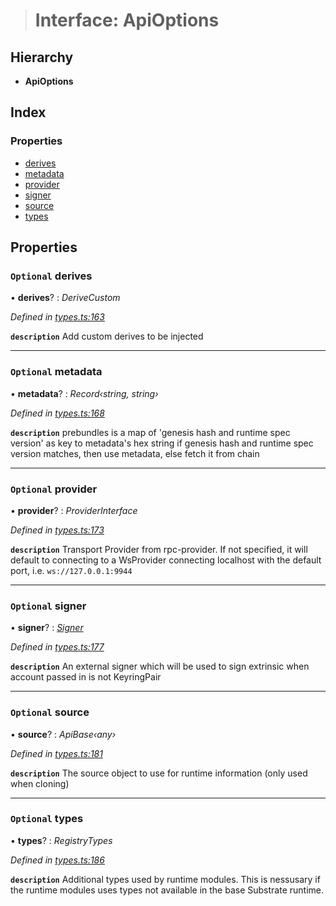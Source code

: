 > # Interface: ApiOptions

## Hierarchy

* **ApiOptions**

## Index

### Properties

* [derives](_types_.apioptions.md#optional-derives)
* [metadata](_types_.apioptions.md#optional-metadata)
* [provider](_types_.apioptions.md#optional-provider)
* [signer](_types_.apioptions.md#optional-signer)
* [source](_types_.apioptions.md#optional-source)
* [types](_types_.apioptions.md#optional-types)

## Properties

### `Optional` derives

• **derives**? : *DeriveCustom*

*Defined in [types.ts:163](https://github.com/polkadot-js/api/blob/35622a9/packages/api/src/types.ts#L163)*

**`description`** Add custom derives to be injected

___

### `Optional` metadata

• **metadata**? : *Record‹string, string›*

*Defined in [types.ts:168](https://github.com/polkadot-js/api/blob/35622a9/packages/api/src/types.ts#L168)*

**`description`** prebundles is a map of 'genesis hash and runtime spec version' as key to metadata's hex string
if genesis hash and runtime spec version matches, then use metadata, else fetch it from chain

___

### `Optional` provider

• **provider**? : *ProviderInterface*

*Defined in [types.ts:173](https://github.com/polkadot-js/api/blob/35622a9/packages/api/src/types.ts#L173)*

**`description`** Transport Provider from rpc-provider. If not specified, it will default to
connecting to a WsProvider connecting localhost with the default port, i.e. `ws://127.0.0.1:9944`

___

### `Optional` signer

• **signer**? : *[Signer](_types_.signer.md)*

*Defined in [types.ts:177](https://github.com/polkadot-js/api/blob/35622a9/packages/api/src/types.ts#L177)*

**`description`** An external signer which will be used to sign extrinsic when account passed in is not KeyringPair

___

### `Optional` source

• **source**? : *ApiBase‹any›*

*Defined in [types.ts:181](https://github.com/polkadot-js/api/blob/35622a9/packages/api/src/types.ts#L181)*

**`description`** The source object to use for runtime information (only used when cloning)

___

### `Optional` types

• **types**? : *RegistryTypes*

*Defined in [types.ts:186](https://github.com/polkadot-js/api/blob/35622a9/packages/api/src/types.ts#L186)*

**`description`** Additional types used by runtime modules. This is nessusary if the runtime modules
uses types not available in the base Substrate runtime.